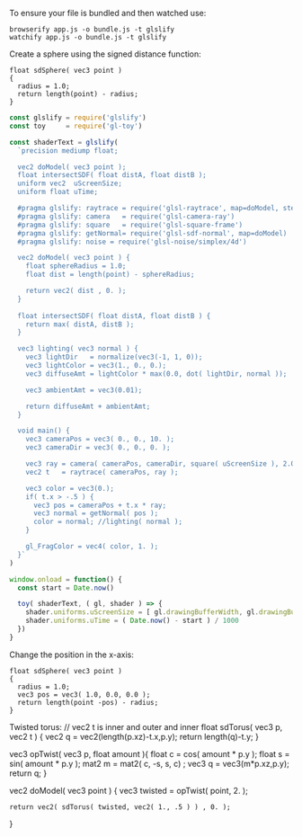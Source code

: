 To ensure your file is bundled and then watched use:
```
browserify app.js -o bundle.js -t glslify
watchify app.js -o bundle.js -t glslify
```

Create a sphere using the signed distance function:
```
float sdSphere( vec3 point )
{
  radius = 1.0;
  return length(point) - radius;
}
```

```js
const glslify = require('glslify')
const toy     = require('gl-toy')

const shaderText = glslify(
  `precision mediump float;

  vec2 doModel( vec3 point );
  float intersectSDF( float distA, float distB );
  uniform vec2  uScreenSize;
  uniform float uTime;

  #pragma glslify: raytrace = require('glsl-raytrace', map=doModel, steps=50)
  #pragma glslify: camera   = require('glsl-camera-ray')
  #pragma glslify: square   = require('glsl-square-frame')
  #pragma glslify: getNormal= require('glsl-sdf-normal', map=doModel)
  #pragma glslify: noise = require('glsl-noise/simplex/4d')

  vec2 doModel( vec3 point ) {
    float sphereRadius = 1.0;
    float dist = length(point) - sphereRadius;

    return vec2( dist , 0. );
  }
  
  float intersectSDF( float distA, float distB ) {
    return max( distA, distB );
  }

  vec3 lighting( vec3 normal ) {
    vec3 lightDir   = normalize(vec3(-1, 1, 0));
    vec3 lightColor = vec3(1., 0., 0.);
    vec3 diffuseAmt = lightColor * max(0.0, dot( lightDir, normal ));

    vec3 ambientAmt = vec3(0.01);

    return diffuseAmt + ambientAmt;
  }

  void main() {
    vec3 cameraPos = vec3( 0., 0., 10. );
    vec3 cameraDir = vec3( 0., 0., 0. );

    vec3 ray = camera( cameraPos, cameraDir, square( uScreenSize ), 2.0 );
    vec2 t   = raytrace( cameraPos, ray );  

    vec3 color = vec3(0.);
    if( t.x > -.5 ) {
      vec3 pos = cameraPos + t.x * ray;
      vec3 normal = getNormal( pos );
      color = normal; //lighting( normal );
    }

    gl_FragColor = vec4( color, 1. );
  }`
)

window.onload = function() {
  const start = Date.now()

  toy( shaderText, ( gl, shader ) => {
    shader.uniforms.uScreenSize = [ gl.drawingBufferWidth, gl.drawingBufferHeight ]
    shader.uniforms.uTime = ( Date.now() - start ) / 1000
  })
}
```


Change the position in the x-axis:
```
float sdSphere( vec3 point )
{
  radius = 1.0;
  vec3 pos = vec3( 1.0, 0.0, 0.0 );
  return length(point -pos) - radius;
}
```

Twisted torus:
  // vec2 t is inner and outer and inner
  float sdTorus( vec3 p, vec2 t ) {
    vec2 q = vec2(length(p.xz)-t.x,p.y);
    return length(q)-t.y;
  }

  vec3 opTwist( vec3 p, float amount ){
      float c = cos( amount * p.y );
      float s = sin( amount * p.y );
      mat2  m = mat2( c, -s, s, c) ;
      vec3  q = vec3(m*p.xz,p.y);
      return q;
  }

  vec2 doModel( vec3 point ) {
    vec3 twisted = opTwist( point, 2. );
    
    return vec2( sdTorus( twisted, vec2( 1., .5 ) ) , 0. );
  }
